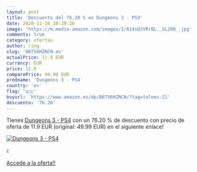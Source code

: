```yaml
---
layout: post
title: 'Descuento del 76.20 % en Dungeons 3 - PS4'
date: 2020-11-16 10:29:26
image: 'https://m.media-amazon.com/images/I/614sQJVRrBL._SL200_.jpg'
comments: true
category: ofertas
author: ring
slug: 'B0756HZNCN-es'
actualPrice: 11.9 EUR
currency: EUR
price: 11.9
comparePrice: 49.99 EUR
prodname: 'Dungeons 3 - PS4'
country: 'es'
flag: '🇪🇸'
buyurl: 'https://www.amazon.es/dp/B0756HZNCN/?tag=tolees-21'
descuento: '76.20'
---
```


Tienes [Dungeons 3 - PS4](https://www.amazon.es/dp/B0756HZNCN/?tag=tolees-21) con un 76.20 % de descuento con precio de oferta de 11.9 EUR (original: 49.99 EUR) en el siguiente enlace!

[![Dungeons 3 - PS4](https://m.media-amazon.com/images/I/614sQJVRrBL._SL200_.jpg)](https://www.amazon.es/dp/B0756HZNCN/?tag=tolees-21)

ℹ️:


[Accede a la oferta!!](https://www.amazon.es/dp/B0756HZNCN/?tag=tolees-21)

